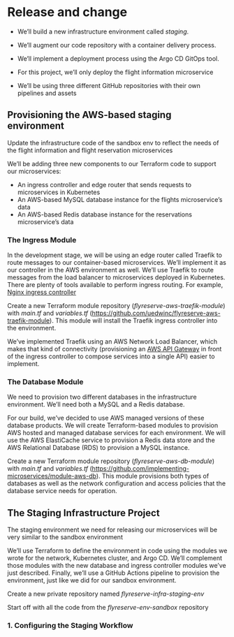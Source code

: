 # Release and change

- We’ll build a new infrastructure environment called _staging_.
- We’ll augment our code repository with a container delivery process. 
- We’ll implement a deployment process using the Argo CD GitOps tool.

- For this project, we’ll only deploy the flight information microservice

- We’ll be using three different GitHub repositories with their own pipelines and assets

## Provisioning the AWS-based staging environment

Update the infrastructure code of the sandbox env to reflect the needs of the flight information and flight reservation microservices

We’ll be adding three new components to our Terraform code to support our microservices:

  - An ingress controller and edge router that sends requests to microservices in Kubernetes
  - An AWS-based MySQL database instance for the flights microservice’s data
  - An AWS-based Redis database instance for the reservations microservice’s data

### The Ingress Module

In the development stage, we will be using an edge router called Traefik to route messages to our container-based microservices. We’ll implement it as our controller in the AWS environment as well. We’ll use Traefik to route messages from the load balancer to microservices deployed in Kubernetes. There are plenty of tools available to perform ingress routing. For example, [Nginx ingress controller](https://kubernetes.github.io/ingress-nginx/)

Create a new Terraform module repository (_flyreserve-aws-traefik-module_) with _main.tf_ and _variables.tf_ (https://github.com/uedwinc/flyreserve-aws-traefik-module). This module will install the Traefik ingress controller into the environment.

We’ve implemented Traefik using an AWS Network Load Balancer, which makes that kind of connectivity (provisioning an [AWS API Gateway](https://aws.amazon.com/api-gateway/) in front of the ingress controller to compose services into a single API) easier to implement.

### The Database Module

We need to provision two different databases in the infrastructure environment. We’ll need both a MySQL and a Redis database.

For our build, we’ve decided to use AWS managed versions of these database products. We will create Terraform-based modules to provision AWS hosted and managed database services for each environment. We will use the AWS ElastiCache service to provision a Redis data store and the AWS Relational Database (RDS) to provision a MySQL instance.

Create a new Terraform module repository (_flyreserve-aws-db-module_) with _main.tf_ and _variables.tf_ (https://github.com/implementing-microservices/module-aws-db). This module provisions both types of databases as well as the network configuration and access policies that the database service needs for operation.

## The Staging Infrastructure Project

The staging environment we need for releasing our microservices will be very similar to the sandbox environment

We’ll use Terraform to define the environment in code using the modules we wrote for the network, Kubernetes cluster, and Argo CD. We’ll complement those modules with the new database and ingress controller modules we’ve just described. Finally, we’ll use a GitHub Actions pipeline to provision the environment, just like we did for our sandbox environment.

Create a new private repository named _flyreserve-infra-staging-env_

Start off with all the code from the _flyreserve-env-sandbox_ repository

### 1. Configuring the Staging Workflow